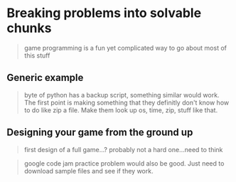 # Breaking problems into solvable chunks

> game programming is a fun yet complicated way to go about most of this stuff

## Generic example
> byte of python has a backup script, something similar would work.  The first point is making something that they definitly don't know how to do like zip a file.  Make them look up os, time, zip, stuff like that.

## Designing your game from the ground up
> first design of a full game...? probably not a hard one...need to think

> google code jam practice problem would also be good. Just need to download sample files and see if they work.
